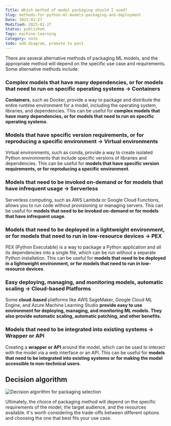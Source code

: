 ```yaml
---
Title: Which method of model packaging should I used?
Slug: methods-for-python-ml-models-packaging-and-deployment
Date: 2023-01-27
Modified: 2023-01-27
Status: published
Tags: machine-learning 
Category: note
todo: add diagram, promote to post
---
```



There are several alternative methods of packaging ML models, and the appropriate method will depend on the specific use case and requirements. Some alternative methods include:

### Complex models that have many dependencies, or for models that need to run on specific operating systems -> **Containers**
**Containers**, such as Docker, provide a way to package and distribute the entire runtime environment for a model, including the operating system, libraries, and dependencies. This can be useful for **complex models that have many dependencies, or for models that need to run on specific operating systems**.
    
### Models that have specific version requirements, or for reproducing a specific environment -> **Virtual environments**
Virtual environments, such as conda, provide a way to create isolated Python environments that include specific versions of libraries and dependencies. This can be useful for **models that have specific version requirements, or for reproducing a specific environment**.
    
### Models that need to be invoked on-demand or for models that have infrequent usage -> **Serverless**
Serverless computing, such as AWS Lambda or Google Cloud Functions, allows you to run code without provisioning or managing servers. This can be useful for **models that need to be invoked on-demand or for models that have infrequent usage**.

### Models that need to be deployed in a lightweight environment, or for models that need to run in low-resource devices -> **PEX**

PEX (Python Executable) is a way to package a Python application and all its dependencies into a single file, which can be run without a separate Python installation. This can be useful for **models that need to be deployed in a lightweight environment, or for models that need to run in low-resource devices**.

    
### Easy deploying, managing, and monitoring models, automatic scaling ->  **Cloud-based Platforms**
Some **cloud-based** platforms like AWS SageMaker, Google Cloud ML Engine, and Azure Machine Learning Studio **provide easy to use environment for deploying, managing, and monitoring ML models. They also provide automatic scaling, automatic patching, and other benefits.**
    
### Models that need to be integrated into existing systems -> **Wrapper or API**
Creating a **wrapper or API** around the model, which can be used to interact with the model via a web interface or an API. This can be useful for **models that need to be integrated into existing systems or for making the model accessible to non-technical users**.

## Decision algorithm
<img src="/images/ml_packaging/ml_packaging.jpg"  alt="Decision algorithm for packaging selection">    

Ultimately, the choice of packaging method will depend on the specific requirements of the model, the target audience, and the resources available. It's worth considering the trade-offs between different options and choosing the one that best fits your use case.